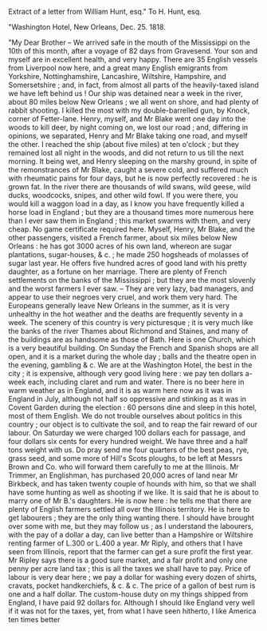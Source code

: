 Extract of a letter from William Hunt, esq."  To H. Hunt, esq."Washington Hotel, New Orleans, Dec. 25. 1818."My Dear Brother  – We arrived safe in the mouth of the Mississippi on the 10th of this month, after a voyage of 82 days from Gravesend. Your son and myself are in excellent health, and very happy. There are 35 English vessels from Liverpool now here, and a great many English emigrants from Yorkshire, Nottinghamshire, Lancashire, Wiltshire, Hampshire, and Somersetshire ; and, in fact, from almost all parts of the heavily-taxed island we have left behind us ! Our ship was detained near a week in the river, about 80 miles below New Orleans ; we all went on shore, and had plenty of rabbit shooting. I killed the most with my double-barrelled gun, by Knock, corner of Fetter-lane. Henry, myself, and Mr Blake went one day into the woods to kill deer, by night coming on, we lost our road ; and, differing in opinions, we separated, Henry and Mr Blake taking one road, and myself the other. I reached the ship (about five miles) at ten o'clock ; but they remained lost all night in the woods, and did not return to us till the next morning. It being wet, and Henry sleeping on the marshy ground, in spite of the remonstrances of Mr Blake, caught a severe cold, and suffered much with rheumatic pains for four days, but he is now perfectly recovered : he is grown fat. In the river there are thousands of wild swans, wild geese, wild ducks, woodcocks, snipes, and other wild fowl. If you were there, you would kill a waggon load in a day, as I know you have frequently killed a horse load in England ; but they are a thousand times more numerous here than I ever saw them in England ; this market swarms with them, and very cheap. No game certificate required here. Myself, Henry, Mr Blake, and the other passengers, visited a French farmer, about six miles below New Orleans : he has got 3000 acres of his own land, whereon are sugar plantations, sugar-houses, & c. ; he made 250 hogsheads of molasses of sugar last year. He offers five hundred acres of good land with his pretty daughter, as a fortune on her marriage. There are plenty of French settlements on the banks of the Mississippi ; but they are the most slovenly and the worst farmers I ever saw. – They are very lazy, bad managers, and appear to use their negroes very cruel, and work them very hard. The Europeans generally leave New Orleans in the summer, as it is very unhealthy in the hot weather and the deaths are frequently seventy in a week. The scenery of this country is very picturesque ; it is very much like the banks of the river Thames about Richmond and Staines, and many of the buildings are as handsome as those of Bath. Here is one Church, which is a very beautiful building. On Sunday the French and Spanish shops are all open, and it is a market during the whole day ; balls and the theatre open in the evening, gambling & c. We are at the Washington Hotel, the best in the city ; it is expensive, although very good living here : we pay ten dollars a-week each, including claret and rum and water. There is no beer here in warm weather as in England, and it is as warm here now as it was in England in July, although not half so oppressive and stinking as it was in Covent Garden during the election : 60 persons dine and sleep in this hotel, most of them English. We do not trouble ourselves about politics in this country ; our object is to cultivate the soil, and to reap the fair reward of our labour. On Saturday we were charged 100 dollars each for passage, and four dollars six cents for every hundred weight. We have three and a half tons weight with us. Do pray send me four quarters of the best peas, rye, grass seed, and some more of Hill's Scots ploughs, to be left at Messrs Brown and Co. who will forward them carefully to me at the Illinois. Mr Trimmer, an Englishman, has purchased 20,000 acres of land near Mr Birkbeck, and has taken twenty couple of hounds with him, so that we shall have some hunting as well as shooting if we like. It is said that he is about to marry one of Mr B.'s daughters. He is now here : he tells me that there are plenty of English farmers settled all over the Illinois territory. He is here to get labourers ; they are the only thing wanting there. I should have brought over some with me, but they may follow us ; as I understand the labourers, with the pay of a dollar a day, can live better than a Hampshire or Wiltshire renting farmer of L.300 or L.400 a year. Mr Riply, and others that I have seen from Illinois, report that the farmer can get a sure profit the first year. Mr Ripley says there is a good sure market, and a fair profit and only one penny per acre land tax ; this is all the taxes we shall have to pay. Price of labour is very dear here ; we pay a dollar for washing every dozen of shirts, cravats, pocket handkerchiefs, & c. & c. The price of a gallon of best rum is one and a half dollar. The custom-house duty on my things shipped from England, I have paid 92 dollars for. Although I should like England very well if it was not for the taxes, yet, from what I have seen hitherto, I like America ten times better